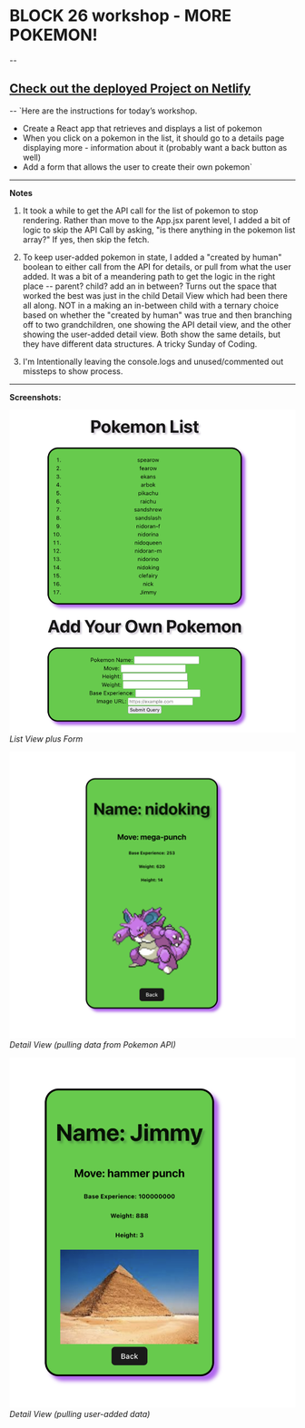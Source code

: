# BLOCK 26 workshop - MORE POKEMON!
--
## [Check out the deployed Project on Netlify]()
--
`Here are the instructions for today’s workshop.
- Create a React app that retrieves and displays a list of pokemon
- When you click on a pokemon in the list, it should go to a details page displaying more - information about it (probably want a back button as well)
- Add a form that allows the user to create their own pokemon`
---
__Notes__
1.  It took a while to get the API call for the list of pokemon to stop rendering. Rather than move to the App.jsx parent level, I added a bit of logic to skip the API Call by asking, "is there anything in the pokemon list array?" If yes, then skip the fetch.

2. To keep user-added pokemon in state, I added a "created by human" boolean to either call from the API for details, or pull from what the user added. It was a bit of a meandering path to get the logic in the right place -- parent? child? add an in between? Turns out the space that worked the best was just in the child Detail View which had been there all along. NOT in a making an in-between child with a ternary choice based on whether the "created by human" was true and then branching off to two grandchildren, one showing the API detail view, and the other showing the user-added detail view. Both show the same details, but they have different data structures. A tricky Sunday of Coding.

2.  I'm Intentionally leaving the console.logs and unused/commented out missteps to show process.
---
__Screenshots:__

![list view](./src/assets/list.png)
*List View plus Form*

![nidoking pokemon](./src/assets/detail.png)
*Detail View (pulling data from Pokemon API)*

![user added character named jimmy with a pyramid](./src/assets/jimmy.png)
*Detail View (pulling user-added data)*

